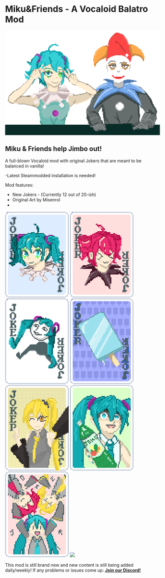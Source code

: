 # Miku&Friends - A Vocaloid Balatro Mod
![](images/mikuandjimbo.png)
## Miku & Friends help Jimbo out!

A full-blown Vocaloid mod with original Jokers that are meant to be balanced in vanilla!

-Latest Steammodded installation is needed!

Mod features:
- New Jokers - (Currently 12 out of 20-ish)
- Original Art by Misenrol
- 
![](images/miku.png)
![](images/teto.png)
![](images/shiteyanyo.png)
![](images/lolly.png)
![](images/Neruphone.png)
![](images/juice.png)
![](images/baka.png)
![](iamges/dominopng.png)

This mod is still brand new and new content is still being added daily/weekly!
If any problems or issues come up:
**[Join our Discord!](https://discord.gg/8ezUX7ACd7)**
